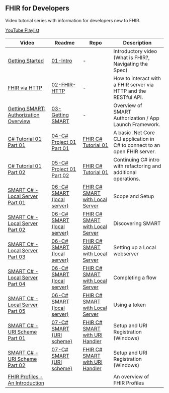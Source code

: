 ## FHIR for Developers
Video tutorial series with information for developers new to FHIR.

[YouTube Playlist](https://www.youtube.com/playlist?list=PLsR-zcO--dypUxuALrmuq70aM-VGX_ql1)


|Video|Readme|Repo|Description|
|-----|------|----|-----------|
|[Getting Started](https://youtu.be/m2O6HiA1Z7g)|[01-Intro](https://github.com/GinoCanessa/FhirDevVideoNotes/blob/main/01-Intro/README.md)|-|Introductory video (What is FHIR?, Navigating the Spec)
|[FHIR via HTTP](https://www.youtube.com/watch?v=eBAQYMT2KtM)|[02-FHIR-HTTP](https://github.com/GinoCanessa/FhirDevVideoNotes/blob/main/02-FHIR-HTTP/README.md)|-|How to interact with a FHIR server via HTTP and the RESTful API.
|[Getting SMART: Authorization Overview](https://www.youtube.com/watch?v=4okFXW0Ex1E)|[03-Getting SMART](https://github.com/GinoCanessa/FhirDevVideoNotes/blob/main/03-Getting-SMART/README.md)|-|Overview of SMART Authorization / App Launch Framework.
|[C# Tutorial 01 Part 01](https://youtu.be/k9VKg0E1evM)|[04-C# Project 01 Part 01](https://github.com/GinoCanessa/FhirDevVideoNotes/blob/main/04-CS-Project-01/README.md)|[FHIR C# Tutorial 01](https://github.com/GinoCanessa/FHIR-CS-Tutorial-01)|A basic .Net Core CLI application in C# to connect to an open FHIR server.
|[C# Tutorial 01 Part 02](https://youtu.be/aP6DRYH-qOI)|[05-C# Project 01 Part 02](https://github.com/GinoCanessa/FhirDevVideoNotes/blob/main/05-CS-Project-01-Part-02/README.md)|[FHIR C# Tutorial 01](https://github.com/GinoCanessa/FHIR-CS-Tutorial-01)|Continuing C# intro with refactoring and additional operations.
|[SMART C# - Local Server Part 01](https://youtu.be/lrlQjpGdKI0)|[06-C# SMART (local server)](https://github.com/GinoCanessa/FhirDevVideoNotes/blob/main/06-CS-SMART/README.md)|[FHIR C# SMART with Local Server](https://github.com/GinoCanessa/FHIR-CS-SMART-Local)|Scope and Setup
|[SMART C# - Local Server Part 02](https://youtu.be/250UNIdndeY)|[06-C# SMART (local server)](https://github.com/GinoCanessa/FhirDevVideoNotes/blob/main/06-CS-SMART/README.md)|[FHIR C# SMART with Local Server](https://github.com/GinoCanessa/FHIR-CS-SMART-Local)|Discovering SMART
|[SMART C# - Local Server Part 03](https://youtu.be/_WNBRxvNORg)|[06-C# SMART (local server)](https://github.com/GinoCanessa/FhirDevVideoNotes/blob/main/06-CS-SMART/README.md)|[FHIR C# SMART with Local Server](https://github.com/GinoCanessa/FHIR-CS-SMART-Local)|Setting up a Local webserver
|[SMART C# - Local Server Part 04](https://youtu.be/3CWpn3FtpX8)|[06-C# SMART (local server)](https://github.com/GinoCanessa/FhirDevVideoNotes/blob/main/06-CS-SMART/README.md)|[FHIR C# SMART with Local Server](https://github.com/GinoCanessa/FHIR-CS-SMART-Local)|Completing a flow
|[SMART C# - Local Server Part 05](https://youtu.be/L0FefJZrOVY)|[06-C# SMART (local server)](https://github.com/GinoCanessa/FhirDevVideoNotes/blob/main/06-CS-SMART/README.md)|[FHIR C# SMART with Local Server](https://github.com/GinoCanessa/FHIR-CS-SMART-Local)|Using a token
|[SMART C# - URI Scheme Part 01](https://youtu.be/APzpXFTZk6E)|[07-C# SMART (URI scheme)](https://github.com/GinoCanessa/FhirDevVideoNotes/blob/main/07-CS-SMART-Handler/README.md)|[FHIR C# SMART with URI Handler](https://github.com/GinoCanessa/FHIR-CS-SMART-Handler)|Setup and URI Registration (Windows)
|[SMART C# - URI Scheme Part 02](https://youtu.be/BWppNWHs-B8)|[07-C# SMART (URI scheme)](https://github.com/GinoCanessa/FhirDevVideoNotes/blob/main/07-CS-SMART-Handler/README.md)|[FHIR C# SMART with URI Handler](https://github.com/GinoCanessa/FHIR-CS-SMART-Handler)|Setup and URI Registration (Windows)
|[FHIR Profiles - An Introduction](https://youtu.be/dFiMAGFPNv8)| | |An overview of FHIR Profiles|